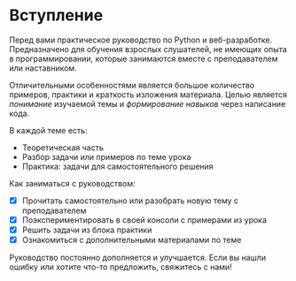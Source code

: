 # Вступление

Перед вами практическое руководство по Python и веб-разработке. Предназначено для обучения взрослых слушателей, не имеющих опыта в программировании, которые занимаются вместе с преподавателем или наставником.

Отличительными особенностями является большое количество примеров, практики и краткость изложения материала. Целью является _понимание_ изучаемой темы и _формирование навыков_ через написание кода.

В каждой теме есть:

* Теоретическая часть
* Разбор задачи или примеров по теме урока
* Практика: задачи для самостоятельного решения

Как заниматься с руководством:

* [x] Прочитать самостоятельно или разобрать новую тему с преподавателем
* [x] Поэкспериментировать в своей консоли с примерами из урока
* [x] Решить задачи из блока практики
* [x] Ознакомиться с дополнительными материалами по теме

Руководство постоянно дополняется и улучшается. Если вы нашли ошибку или хотите что-то предложить, свяжитесь с нами!

